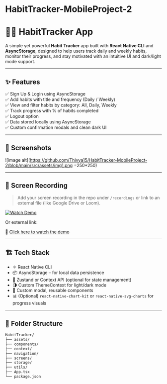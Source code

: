 ﻿# HabitTracker-MobileProject-2

 # 🧘‍♀️ HabitTracker App

A simple yet powerful **Habit Tracker** app built with **React Native CLI** and **AsyncStorage**, designed to help users track daily and weekly habits, monitor their progress, and stay motivated with an intuitive UI and dark/light mode support.

---

## ✨ Features

✅ Sign Up & Login using AsyncStorage  
✅ Add habits with title and frequency (Daily / Weekly)  
✅ View and filter habits by category: All, Daily, Weekly  
✅ Track progress with % of habits completed  
✅ Logout option  
✅ Data stored locally using AsyncStorage  
✅ Custom confirmation modals and clean dark UI  

---

## 📱 Screenshots

![image alt](https://github.com/Thivya15/HabitTracker-MobileProject-2/blob/main/src/assets/img1.png =250*250)

---

## 🎥 Screen Recording

> Add your screen recording in the repo under `/recordings` or link to an external file (like Google Drive or Loom).

[![Watch Demo](./recordings/demo-thumbnail.png)](./recordings/habit-tracker-demo.mp4)

Or external link:

🔗 [Click here to watch the demo](https://your-demo-link.com)

---

## 🏗️ Tech Stack

- ⚛️ React Native CLI
- 📦 AsyncStorage – for local data persistence
- 🧠 Zustand or Context API (optional for state management)
- 🌗 Custom ThemeContext for light/dark mode
- 🎨 Custom modal, reusable components
- 📊 (Optional) `react-native-chart-kit` or `react-native-svg-charts` for progress visuals

---

## 📂 Folder Structure

```bash
HabitTracker/
├── assets/
├── components/
├── context/
├── navigation/
├── screens/
├── storage/
├── utils/
├── App.tsx
└── package.json


